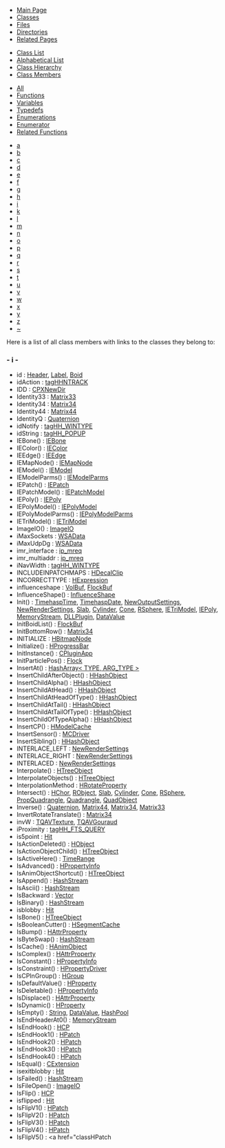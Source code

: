 <div class="tabs">

- [Main Page](index.md)
- <span id="current">[Classes](annotated.md)</span>
- [Files](files.md)
- [Directories](dirs.md)
- [Related Pages](pages.md)

</div>

<div class="tabs">

- [Class List](annotated.md)
- [Alphabetical List](classes.md)
- [Class Hierarchy](hierarchy.md)
- <span id="current">[Class Members](functions.md)</span>

</div>

<div class="tabs">

- <span id="current">[All](functions.md)</span>
- [Functions](functions_func.md)
- [Variables](functions_vars.md)
- [Typedefs](functions_type.md)
- [Enumerations](functions_enum.md)
- [Enumerator](functions_eval.md)
- [Related Functions](functions_rela.md)

</div>

<div class="tabs">

- [a](functions.md#index_a)
- [b](functions_0x62.md#index_b)
- [c](functions_0x63.md#index_c)
- [d](functions_0x64.md#index_d)
- [e](functions_0x65.md#index_e)
- [f](functions_0x66.md#index_f)
- [g](functions_0x67.md#index_g)
- [h](functions_0x68.md#index_h)
- <span id="current">[i](functions_0x69.md#index_i)</span>
- [k](functions_0x6b.md#index_k)
- [l](functions_0x6c.md#index_l)
- [m](functions_0x6d.md#index_m)
- [n](functions_0x6e.md#index_n)
- [o](functions_0x6f.md#index_o)
- [p](functions_0x70.md#index_p)
- [q](functions_0x71.md#index_q)
- [r](functions_0x72.md#index_r)
- [s](functions_0x73.md#index_s)
- [t](functions_0x74.md#index_t)
- [u](functions_0x75.md#index_u)
- [v](functions_0x76.md#index_v)
- [w](functions_0x77.md#index_w)
- [x](functions_0x78.md#index_x)
- [y](functions_0x79.md#index_y)
- [z](functions_0x7a.md#index_z)
- [~](functions_0x7e.md#index_~)

</div>

Here is a list of all class members with links to the classes they belong to:

### <span id="index_i" class="anchor">- i -</span>

- id : <a href="classHeader.md#b80bb7740288fda1f201890375a60c8f" class="el">Header</a>, <a href="classLabel.md#b80bb7740288fda1f201890375a60c8f" class="el">Label</a>, <a href="classBoid.md#b80bb7740288fda1f201890375a60c8f" class="el">Boid</a>
- idAction : <a href="structtagHHNTRACK.md#0c650b1b9083bc629a6aebac2012802c" class="el">tagHHNTRACK</a>
- IDD : <a href="classCPXNewDir.md#dca29a1140aadadfd92b34a02fa516ef54cd7e9e2c9d0e00a88e3770b81ee161" class="el">CPXNewDir</a>
- Identity33 : <a href="classMatrix33.md#27ae8456c2ae140937e435ac4628672a" class="el">Matrix33</a>
- Identity34 : <a href="classMatrix34.md#a9e9d4b367969631692f3073684568ac" class="el">Matrix34</a>
- Identity44 : <a href="classMatrix44.md#18bb1c4cbd87cdeb152576c403194fc7" class="el">Matrix44</a>
- IdentityQ : <a href="classQuaternion.md#886801291d0b13c7836ad19a19fd48b9" class="el">Quaternion</a>
- idNotify : <a href="structtagHH__WINTYPE.md#2110e5e1dbdf2c1f3f9af5aee40e928c" class="el">tagHH_WINTYPE</a>
- idString : <a href="structtagHH__POPUP.md#9c71966dabbe662ef448ae73f051cfb5" class="el">tagHH_POPUP</a>
- IEBone() : <a href="classIEBone.md#cfa37a1a1c112db25f4ea32820c67834" class="el">IEBone</a>
- IEColor() : <a href="classIEColor.md#6a27992c81b3477b3a53bbb5bfd85eb4" class="el">IEColor</a>
- IEEdge() : <a href="classIEEdge.md#025b09007c6bdf00537be4c30b69283a" class="el">IEEdge</a>
- IEMapNode() : <a href="classIEMapNode.md#9f60677f2a266e79213a2297ac81af61" class="el">IEMapNode</a>
- IEModel() : <a href="classIEModel.md#1704f215522a4e3eb2f01e42bf22dcda" class="el">IEModel</a>
- IEModelParms() : <a href="classIEModelParms.md#fd53358f6dac46df3e2ce61d71ac96ba" class="el">IEModelParms</a>
- IEPatch() : <a href="classIEPatch.md#4d88c9081008df8c35fa46f5145ab8e8" class="el">IEPatch</a>
- IEPatchModel() : <a href="classIEPatchModel.md#1ef474e43a89fc9733a677d6e8b71b8b" class="el">IEPatchModel</a>
- IEPoly() : <a href="classIEPoly.md#e5c58507d0ab47d1d8ac126feffbfcdf" class="el">IEPoly</a>
- IEPolyModel() : <a href="classIEPolyModel.md#6c618a2d7941968b36a72acaae63fb1f" class="el">IEPolyModel</a>
- IEPolyModelParms() : <a href="classIEPolyModelParms.md#2ace6165b7f068d27c88b73edc852f8a" class="el">IEPolyModelParms</a>
- IETriModel() : <a href="classIETriModel.md#ef8ab89b66164ca474734b0670ffadd7" class="el">IETriModel</a>
- ImageIO() : <a href="classImageIO.md#cc318a80070b22d3f1c1d4b84658d602" class="el">ImageIO</a>
- iMaxSockets : <a href="structWSAData.md#02404b014a28a82957f338aa2d2fa8ca" class="el">WSAData</a>
- iMaxUdpDg : <a href="structWSAData.md#40b3654bc6faa15871b3d691af0fa579" class="el">WSAData</a>
- imr_interface : <a href="structip__mreq.md#4288e3ba1a5c5ec1d05b776d0373c16c" class="el">ip_mreq</a>
- imr_multiaddr : <a href="structip__mreq.md#09c91d13a391ca0f7965eaeac9b02aba" class="el">ip_mreq</a>
- iNavWidth : <a href="structtagHH__WINTYPE.md#e67d5c8a65c5badf87fab255306b8e32" class="el">tagHH_WINTYPE</a>
- INCLUDEINPATCHMAPS : <a href="classHDecalClip.md#68986ab776eb5d6b5a809a1c005a7300a202ff32bf6894b4417eb8c39d8e1b7d" class="el">HDecalClip</a>
- INCORRECTTYPE : <a href="classHExpression.md#dca29a1140aadadfd92b34a02fa516ef91f1f9d32cc6760c6e8c898d57b4a5a5" class="el">HExpression</a>
- influenceshape : <a href="classVolBuf.md#45d909320decdf3a4f32ef8dba3c1071" class="el">VolBuf</a>, <a href="classFlockBuf.md#45d909320decdf3a4f32ef8dba3c1071" class="el">FlockBuf</a>
- InfluenceShape() : <a href="classInfluenceShape.md#69c0e794ea931eadcfa6bd26a668bfce" class="el">InfluenceShape</a>
- Init() : <a href="classTimehaspTime.md#f3f16eb5859d3bf642e6beb88534d012" class="el">TimehaspTime</a>, <a href="classTimehaspDate.md#f3f16eb5859d3bf642e6beb88534d012" class="el">TimehaspDate</a>, <a href="classNewOutputSettings.md#82357f0909d7b3f9aaac68bcf9463b65" class="el">NewOutputSettings</a>, <a href="classNewRenderSettings.md#82357f0909d7b3f9aaac68bcf9463b65" class="el">NewRenderSettings</a>, <a href="classSlab.md#4c070b0557b1721beae94ed3acb8db3c" class="el">Slab</a>, <a href="classCylinder.md#4c070b0557b1721beae94ed3acb8db3c" class="el">Cylinder</a>, <a href="classCone.md#f97d7f3970d3dcc1d686cefefb74fd9a" class="el">Cone</a>, <a href="classRSphere.md#edbcb285d8008c27561169c5c06ff29d" class="el">RSphere</a>, <a href="classIETriModel.md#99712cfce3529b5479ca47ea92742879" class="el">IETriModel</a>, <a href="classIEPoly.md#99712cfce3529b5479ca47ea92742879" class="el">IEPoly</a>, <a href="classMemoryStream.md#99712cfce3529b5479ca47ea92742879" class="el">MemoryStream</a>, <a href="classDLLPlugin.md#d95600d5402a0637aac3c6741ad7c0cb" class="el">DLLPlugin</a>, <a href="classDataValue.md#99712cfce3529b5479ca47ea92742879" class="el">DataValue</a>
- InitBoidList() : <a href="classFlockBuf.md#c8c5920f412942d4afff32534e28c8d2" class="el">FlockBuf</a>
- InitBottomRow() : <a href="classMatrix34.md#f0738c4e8f53227f03b0cf659b625304" class="el">Matrix34</a>
- INITIALIZE : <a href="classHBitmapNode.md#a481861fff87f0ebf88ec15d9e206f9067d00896560d72e79b9aa815b703e9b0" class="el">HBitmapNode</a>
- Initialize() : <a href="classHProgressBar.md#7f73ed2f611b1c47451fdf8289c2f4a0" class="el">HProgressBar</a>
- InitInstance() : <a href="classCPluginApp.md#d41588beca51316e47d11b317342e95d" class="el">CPluginApp</a>
- InitParticlePos() : <a href="classFlock.md#869ee02436aa026cfcdb35afba4930e9" class="el">Flock</a>
- InsertAt() : <a href="classHashArray.md#c1a9ad8203baf81261ea98ad62b8fea0" class="el">HashArray&lt; TYPE, ARG_TYPE &gt;</a>
- InsertChildAfterObject() : <a href="classHHashObject.md#a42ade8055e415435caf3aa5b308373b" class="el">HHashObject</a>
- InsertChildAlpha() : <a href="classHHashObject.md#06f1f72c7b32b64359b27695aa63a301" class="el">HHashObject</a>
- InsertChildAtHead() : <a href="classHHashObject.md#47582aa91076a78c11195600c5e7b695" class="el">HHashObject</a>
- InsertChildAtHeadOfType() : <a href="classHHashObject.md#79d9f3da581d6ce06860fb2929ed2c91" class="el">HHashObject</a>
- InsertChildAtTail() : <a href="classHHashObject.md#f2d2000e6260ea8ab06a3f02a584bedc" class="el">HHashObject</a>
- InsertChildAtTailOfType() : <a href="classHHashObject.md#f35eb4f169883fe9880e3f067175f067" class="el">HHashObject</a>
- InsertChildOfTypeAlpha() : <a href="classHHashObject.md#ba2b2332d726c87d6c2c39ac21123a71" class="el">HHashObject</a>
- InsertCP() : <a href="classHModelCache.md#37d91e56daf6f36c331ffd4742b93c2f" class="el">HModelCache</a>
- InsertSensor() : <a href="classMCDriver.md#e5f04ad884e5acf1c2f3693640a0cd06" class="el">MCDriver</a>
- InsertSibling() : <a href="classHHashObject.md#20d5f0165a9679a8d9c3c01d38fbadb6" class="el">HHashObject</a>
- INTERLACE_LEFT : <a href="classNewRenderSettings.md#60e3c12db6ddaae1f88a6e0e8d5118e0e603876a1601e97a6a31ceb3262153d0" class="el">NewRenderSettings</a>
- INTERLACE_RIGHT : <a href="classNewRenderSettings.md#60e3c12db6ddaae1f88a6e0e8d5118e084fa4a16db1783c2cfc26431ab816527" class="el">NewRenderSettings</a>
- INTERLACED : <a href="classNewRenderSettings.md#1378d7d8767899287b0407055215aa4e8472c10b48f63928211bd72d1888071f" class="el">NewRenderSettings</a>
- Interpolate() : <a href="classHTreeObject.md#b22bd4e7d4ee16faac11bd67d2b832c2" class="el">HTreeObject</a>
- InterpolateObjects() : <a href="classHTreeObject.md#0dc17c1e3538a6c838d2a8f32b6b5424" class="el">HTreeObject</a>
- InterpolationMethod : <a href="classHRotateProperty.md#0b60c47f6ea3ec8602efa327d93c315a" class="el">HRotateProperty</a>
- Intersect() : <a href="classHChor.md#d4b50a542af8aaafec0643b721168e25" class="el">HChor</a>, <a href="classRObject.md#3a8a40efddd68314bac0f4f5cb5d99fb" class="el">RObject</a>, <a href="classSlab.md#3a8a40efddd68314bac0f4f5cb5d99fb" class="el">Slab</a>, <a href="classCylinder.md#3a8a40efddd68314bac0f4f5cb5d99fb" class="el">Cylinder</a>, <a href="classCone.md#3a8a40efddd68314bac0f4f5cb5d99fb" class="el">Cone</a>, <a href="classRSphere.md#3a8a40efddd68314bac0f4f5cb5d99fb" class="el">RSphere</a>, <a href="classPropQuadrangle.md#ebc1dd006469e892a02410cbfdd1d3ec" class="el">PropQuadrangle</a>, <a href="classQuadrangle.md#ebc1dd006469e892a02410cbfdd1d3ec" class="el">Quadrangle</a>, <a href="classQuadObject.md#c3c898dc00647a45cf30e65c45723946" class="el">QuadObject</a>
- Inverse() : <a href="classQuaternion.md#354fb8938cd1eb77d5dd2df81f85facf" class="el">Quaternion</a>, <a href="classMatrix44.md#354fb8938cd1eb77d5dd2df81f85facf" class="el">Matrix44</a>, <a href="classMatrix34.md#52f76e697bcd441f768d94a75f9af147" class="el">Matrix34</a>, <a href="classMatrix33.md#354fb8938cd1eb77d5dd2df81f85facf" class="el">Matrix33</a>
- InvertRotateTranslate() : <a href="classMatrix34.md#632951364224f535b63ffa8b9c7ed431" class="el">Matrix34</a>
- invW : <a href="structTQAVTexture.md#494f9308a6231baf5ba090ac9da9c792" class="el">TQAVTexture</a>, <a href="structTQAVGouraud.md#494f9308a6231baf5ba090ac9da9c792" class="el">TQAVGouraud</a>
- iProximity : <a href="structtagHH__FTS__QUERY.md#5b75c942a866028ac7c52df7ffac803d" class="el">tagHH_FTS_QUERY</a>
- is5point : <a href="classHit.md#16391d8a2f834807d65ccf1aace0918f" class="el">Hit</a>
- IsActionDeleted() : <a href="classHObject.md#e83a4dd9d146565313cbd515c3a79817" class="el">HObject</a>
- IsActionObjectChild() : <a href="classHTreeObject.md#0e3e0bf6de9458606f173f745f3eb976" class="el">HTreeObject</a>
- IsActiveHere() : <a href="classTimeRange.md#752df20a22feca5250d9fa17959ca4ed" class="el">TimeRange</a>
- IsAdvanced() : <a href="classHPropertyInfo.md#2f25cde5b7d9a82482357aa4ca89b47e" class="el">HPropertyInfo</a>
- IsAnimObjectShortcut() : <a href="classHTreeObject.md#f747ef35d50e7ed68029953a77a0cf07" class="el">HTreeObject</a>
- IsAppend() : <a href="classHashStream.md#94977e284e49dc050203510b6574c19c" class="el">HashStream</a>
- IsAscii() : <a href="classHashStream.md#626e55657c8d034138ab0337249e1a0c" class="el">HashStream</a>
- IsBackward : <a href="classVector.md#e1ee3c52e94c282864531e3084b3509c" class="el">Vector</a>
- IsBinary() : <a href="classHashStream.md#2407b618828aafa3fddf93a9fe6dcb53" class="el">HashStream</a>
- isblobby : <a href="classHit.md#15d4cec8578f8c12ebe132a0325b5d22" class="el">Hit</a>
- IsBone() : <a href="classHTreeObject.md#5f4a9157eae9a56e90bf06cac20a7f54" class="el">HTreeObject</a>
- IsBooleanCutter() : <a href="classHSegmentCache.md#448c3e85ba706a917d04294f66f8f17f" class="el">HSegmentCache</a>
- IsBump() : <a href="classHAttrProperty.md#babc46110514d463775be8b32e77d9ef" class="el">HAttrProperty</a>
- IsByteSwap() : <a href="classHashStream.md#3b596ce44b575912067e2c5658059b85" class="el">HashStream</a>
- IsCache() : <a href="classHAnimObject.md#9016643866e5d93362934fdb288d911a" class="el">HAnimObject</a>
- IsComplex() : <a href="classHAttrProperty.md#e6c777c8868e6c7b4c1e6e361e605809" class="el">HAttrProperty</a>
- IsConstant() : <a href="classHPropertyInfo.md#8739f2690f2cf3191ffec83d39023a84" class="el">HPropertyInfo</a>
- IsConstraint() : <a href="classHPropertyDriver.md#d731ed98aa0cb2e89c6e73bd86749cf9" class="el">HPropertyDriver</a>
- IsCPInGroup() : <a href="classHGroup.md#84a81eb52575b3658bb96eaae21efb90" class="el">HGroup</a>
- IsDefaultValue() : <a href="classHProperty.md#aa7830eb0ae25a6605210b5545b2c5be" class="el">HProperty</a>
- IsDeletable() : <a href="classHPropertyInfo.md#0084d87c59410a05561124c9b752eee7" class="el">HPropertyInfo</a>
- IsDisplace() : <a href="classHAttrProperty.md#a4d06b7df2141069e22cc9f61ffe7f48" class="el">HAttrProperty</a>
- IsDynamic() : <a href="classHProperty.md#347f1de0b06c6c220a0f05cfb800d4ed" class="el">HProperty</a>
- IsEmpty() : <a href="classString.md#479ebc765d2d240345597ecf68c6cf70" class="el">String</a>, <a href="classDataValue.md#4b60768e769540f6a89151e8189e132a" class="el">DataValue</a>, <a href="classHashPool.md#4b60768e769540f6a89151e8189e132a" class="el">HashPool</a>
- IsEndHeaderAt0() : <a href="classMemoryStream.md#0879fd2cb8a10c0314f03815a9a61341" class="el">MemoryStream</a>
- IsEndHook() : <a href="classHCP.md#406715ac9f4458cfc524451bae23edc4" class="el">HCP</a>
- IsEndHook1() : <a href="classHPatch.md#b3d0473868d3d6ba7b65627c42755a07" class="el">HPatch</a>
- IsEndHook2() : <a href="classHPatch.md#5637a06b270b9e78e2d81ae24a29e91a" class="el">HPatch</a>
- IsEndHook3() : <a href="classHPatch.md#88a857fe7c42248b65cb82fd85af81cb" class="el">HPatch</a>
- IsEndHook4() : <a href="classHPatch.md#f3ae9c0daf2f59393d1a84bff7660084" class="el">HPatch</a>
- IsEqual() : <a href="classCExtension.md#4ed08c5ed2f0a3d8d8079c3e1b359470" class="el">CExtension</a>
- isexitblobby : <a href="classHit.md#34b2158a252c959d2d50ddada30592a3" class="el">Hit</a>
- IsFailed() : <a href="classHashStream.md#ad8b70f98e8988393d100775ceef5e78" class="el">HashStream</a>
- IsFileOpen() : <a href="classImageIO.md#b5e02f4aac715fe7eeed4d85e199127d" class="el">ImageIO</a>
- IsFlip() : <a href="classHCP.md#be9e8fdb21cc276285568588a6b3ee79" class="el">HCP</a>
- isflipped : <a href="classHit.md#ec343d8632ab97dbf20e524b2d701694" class="el">Hit</a>
- IsFlipV1() : <a href="classHPatch.md#89217443571ed1bcee4c59db18edeead" class="el">HPatch</a>
- IsFlipV2() : <a href="classHPatch.md#ce226b1a914b434ff9d8133916981511" class="el">HPatch</a>
- IsFlipV3() : <a href="classHPatch.md#42415ca90a11f954418b982e598c3f93" class="el">HPatch</a>
- IsFlipV4() : <a href="classHPatch.md#3a3341c63fc12812cc995ab09a965a81" class="el">HPatch</a>
- IsFlipV5() : <a href="classHPatch